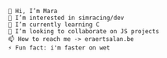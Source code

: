 
    👋 Hi, I’m Mara
    👀 I’m interested in simracing/dev
    🌱 I’m currently learning C
    💞️ I’m looking to collaborate on JS projects
    📫 How to reach me -> eraertsalan.be
    ⚡ Fun fact: i'm faster on wet
